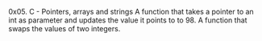 0x05. C - Pointers, arrays and strings
A function that takes a pointer to an int as parameter and updates the value it points to to 98.
A function that swaps the values of two integers.
